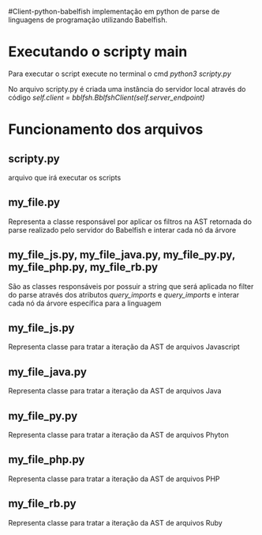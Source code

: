 #Client-python-babelfish
implementação em python de parse de linguagens de programação utilizando Babelfish. 


# Executando o scripty main
Para executar o script execute no terminal o cmd <i>python3 scripty.py</i>

No arquivo scripty.py é criada uma instância do servidor local através do código <i>self.client = bblfsh.BblfshClient(self.server_endpoint)</i>


# Funcionamento dos arquivos
## scripty.py
arquivo que irá executar os scripts 

## my_file.py
Representa a classe responsável por aplicar os filtros na AST retornada do parse realizado pelo servidor do Babelfish e interar cada nó da árvore

## my_file_js.py, my_file_java.py, my_file_py.py, my_file_php.py, my_file_rb.py
São as classes responsáveis por possuir a string que será aplicada no filter do parse através dos atributos <i>query_imports</i> e <i>query_imports</i> e interar cada nó da árvore específica para a linguagem

## my_file_js.py
Representa classe para tratar a iteração da AST de arquivos Javascript

## my_file_java.py
Representa classe para tratar a iteração da AST de arquivos Java

## my_file_py.py
Representa classe para tratar a iteração da AST de arquivos Phyton

## my_file_php.py
Representa classe para tratar a iteração da AST de arquivos PHP

## my_file_rb.py
Representa classe para tratar a iteração da AST de arquivos Ruby
